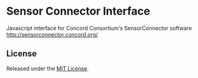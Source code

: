 # Sensor Connector Interface
Javascript interface for Concord Consortium's SensorConnector software
http://sensorconnector.concord.org/

## License
Released under the [MIT License](LICENSE).